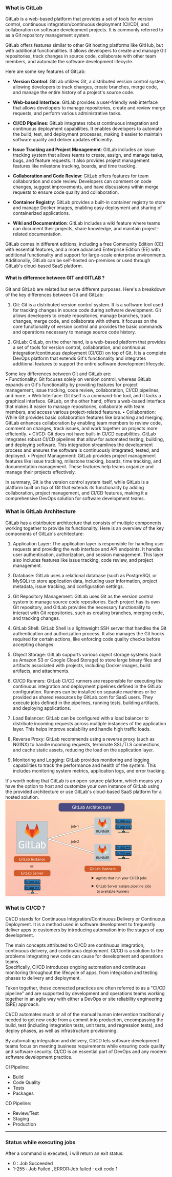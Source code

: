 ### **What is GitLab**
GitLab is a web-based platform that provides a set of tools for version control, continuous integration/continuous deployment (CI/CD), and collaboration on software development projects. It is commonly referred to as a Git repository management system.

GitLab offers features similar to other Git hosting platforms like GitHub, but with additional functionalities. It allows developers to create and manage Git repositories, track changes in source code, collaborate with other team members, and automate the software development lifecycle.

Here are some key features of GitLab:

- **Version Control**: GitLab utilizes Git, a distributed version control system, allowing developers to track changes, create branches, merge code, and manage the entire history of a project's source code.

- **Web-based Interface**: GitLab provides a user-friendly web interface that allows developers to manage repositories, create and review merge requests, and perform various administrative tasks.

- **CI/CD Pipelines**: GitLab integrates robust continuous integration and continuous deployment capabilities. It enables developers to automate the build, test, and deployment processes, making it easier to maintain software quality and deliver updates efficiently.

- **Issue Tracking and Project Management**: GitLab includes an issue tracking system that allows teams to create, assign, and manage tasks, bugs, and feature requests. It also provides project management features like milestone tracking, boards, and time tracking.

- **Collaboration and Code Review**: GitLab offers features for team collaboration and code review. Developers can comment on code changes, suggest improvements, and have discussions within merge requests to ensure code quality and collaboration.

- **Container Registry**: GitLab provides a built-in container registry to store and manage Docker images, enabling easy deployment and sharing of containerized applications.

- **Wiki and Documentation**: GitLab includes a wiki feature where teams can document their projects, share knowledge, and maintain project-related documentation.

GitLab comes in different editions, including a free Community Edition (CE) with essential features, and a more advanced Enterprise Edition (EE) with additional functionality and support for large-scale enterprise environments. Additionally, GitLab can be self-hosted on-premises or used through GitLab's cloud-based SaaS platform.

#### **What is difference between GIT and GITLAB ?**
Git and GitLab are related but serve different purposes. Here's a breakdown of the key differences between Git and GitLab:
1. Git: Git is a distributed version control system. It is a software tool used for tracking changes in source code during software development. Git allows developers to create repositories, manage branches, track changes, merge code, and collaborate with others. It focuses on the core functionality of version control and provides the basic commands and operations necessary to manage source code history.
   
2. GitLab: GitLab, on the other hand, is a web-based platform that provides a set of tools for version control, collaboration, and continuous integration/continuous deployment (CI/CD) on top of Git. It is a complete DevOps platform that extends Git's functionality and integrates additional features to support the entire software development lifecycle.
   
Some key differences between Git and GitLab are:  
• Functionality: Git focuses solely on version control, whereas GitLab expands on Git's functionality by providing features for project management, issue tracking, code review, collaboration, CI/CD pipelines, and more.
• Web Interface: Git itself is a command-line tool, and it lacks a graphical interface. GitLab, on the other hand, offers a web-based interface that makes it easier to manage repositories, collaborate with team members, and access various project-related features.
• Collaboration: While Git provides basic collaboration features like branching and merging, GitLab enhances collaboration by enabling team members to review code, comment on changes, track issues, and work together on projects more efficiently.
• CI/CD: Git does not have built-in CI/CD capabilities. GitLab integrates robust CI/CD pipelines that allow for automated testing, building, and deploying software. This integration streamlines the development process and ensures the software is continuously integrated, tested, and deployed.
• Project Management: GitLab provides project management features like issue tracking, milestone tracking, boards, time tracking, and documentation management. These features help teams organize and manage their projects effectively.

In summary, Git is the version control system itself, while GitLab is a platform built on top of Git that extends its functionality by adding collaboration, project management, and CI/CD features, making it a comprehensive DevOps solution for software development teams.




### **What is GitLab Architecture**
GitLab has a distributed architecture that consists of multiple components working together to provide its functionality. Here is an overview of the key components of GitLab's architecture:  
1. Application Layer: The application layer is responsible for handling user requests and providing the web interface and API endpoints. It handles user authentication, authorization, and session management. This layer also includes features like issue tracking, code review, and project management.
   
2. Database: GitLab uses a relational database (such as PostgreSQL or MySQL) to store application data, including user information, project metadata, issue tracking, and configuration settings.
   
3. Git Repository Management: GitLab uses Git as the version control system to manage source code repositories. Each project has its own Git repository, and GitLab provides the necessary functionality to interact with Git repositories, such as creating branches, merging code, and tracking changes.
   
4. GitLab Shell: GitLab Shell is a lightweight SSH server that handles the Git authentication and authorization process. It also manages the Git hooks required for certain actions, like enforcing code quality checks before accepting changes.  
   
5. Object Storage: GitLab supports various object storage systems (such as Amazon S3 or Google Cloud Storage) to store large binary files and artifacts associated with projects, including Docker images, build artifacts, and attachments.
   
6. CI/CD Runners: GitLab CI/CD runners are responsible for executing the continuous integration and deployment pipelines defined in the GitLab configuration. Runners can be installed on separate machines or be provided as shared resources by GitLab.com for SaaS users. They execute jobs defined in the pipelines, running tests, building artifacts, and deploying applications.
   
7. Load Balancer: GitLab can be configured with a load balancer to distribute incoming requests across multiple instances of the application layer. This helps improve scalability and handle high traffic loads.
   
8. Reverse Proxy: GitLab recommends using a reverse proxy (such as NGINX) to handle incoming requests, terminate SSL/TLS connections, and cache static assets, reducing the load on the application layer.
   
9.  Monitoring and Logging: GitLab provides monitoring and logging capabilities to track the performance and health of the system. This includes monitoring system metrics, application logs, and error tracking.
    
It's worth noting that GitLab is an open-source platform, which means you have the option to host and customize your own instance of GitLab using the provided architecture or use GitLab's cloud-based SaaS platform for a hosted solution.
<img src="GitLab_Architecture.png" alt="Gitlab Architecture" width="500" height="300">

### **What is CI/CD ?**

CI/CD stands for Continuous Integration/Continuous Delivery or Continuous Deployment. It is a method used in software development to frequently deliver apps to customers by introducing automation into the stages of app development. 

The main concepts attributed to CI/CD are continuous integration, continuous delivery, and continuous deployment. CI/CD is a solution to the problems integrating new code can cause for development and operations teams.   
Specifically, CI/CD introduces ongoing automation and continuous monitoring throughout the lifecycle of apps, from integration and testing phases to delivery and deployment.  

Taken together, these connected practices are often referred to as a "CI/CD pipeline" and are supported by development and operations teams working together in an agile way with either a DevOps or site reliability engineering (SRE) approach. 

CI/CD automates much or all of the manual human intervention traditionally needed to get new code from a commit into production, encompassing the build, test (including integration tests, unit tests, and regression tests), and deploy phases, as well as infrastructure provisioning.   

By automating integration and delivery, CI/CD lets software development teams focus on meeting business requirements while ensuring code quality and software security. CI/CD is an essential part of DevOps and any modern software development practice.

CI Pipeline:
- Build
- Code Quality
- Tests
- Packages

CD Pipeline:
- Review/Test
- Staging
- Production

---
### **Status while executing jobs**
After a command is executed, i will return an exit status: 
- 0 : Job Succeeded
- 1-255 : Job Failed , ERROR:Job failed : exit code 1

